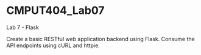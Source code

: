 # CMPUT404_Lab07
Lab 7 - Flask

Create a basic RESTful web application backend using Flask. Consume the API endpoints using cURL and httpie.
